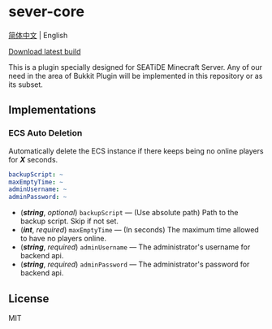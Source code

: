 # sever-core

[简体中文](./README.md) | English

[Download latest build](https://nightly.link/seatidemc/server-core/workflows/gradle/master/ServerCore%20latest.zip)

This is a plugin specially designed for SEATiDE Minecraft Server. Any of our need in the area of Bukkit Plugin will be implemented in this repository or as its subset.

## Implementations

### ECS Auto Deletion

Automatically delete the ECS instance if there keeps being no online players for ***X*** seconds.

```yml
backupScript: ~
maxEmptyTime: ~
adminUsername: ~
adminPassword: ~
```

- (***string***, *optional*) `backupScript` — (Use absolute path) Path to the backup script. Skip if not set.
- (***int***, *required*) `maxEmptyTime` — (In seconds) The maximum time allowed to have no players online.
- (***string***, *required*) `adminUsername` — The administrator's username for backend api.
- (***string***, *required*) `adminPassword` — The administrator's password for backend api.

## License

MIT